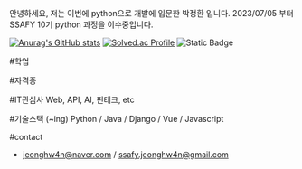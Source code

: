 안녕하세요, 저는 이번에 python으로 개발에 입문한 박정환 입니다.
2023/07/05 부터 SSAFY 10기 python 과정을 이수중입니다.

[![Anurag's GitHub stats](https://github-readme-stats.vercel.app/api?username=Nam4o)](https://github.com/anuraghazra/github-readme-stats)
[![Solved.ac Profile](http://mazassumnida.wtf/api/v2/generate_badge?boj=goleabada)](https://solved.ac/jeonghw4n/)
![Static Badge](https://img.shields.io/badge/Python-white?logo=Python)


#학업

#자격증

#IT관심사
Web, API, AI, 핀테크, etc

#기술스택
(~ing)
Python / Java / Django / Vue / Javascript

#contact
- jeonghw4n@naver.com / ssafy.jeonghw4n@gmail.com
  
